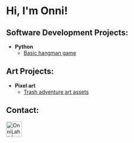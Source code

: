 <h1>Hi, I'm Onni! <br/>

<h2>Software Development Projects:</h2>

- <b>Python</b>
  - [Basic hangman game](https://github.com/OnniLahti/Hangman)

<h2>Art Projects:</h2>

- <b>Pixel art</b>
  - [Trash adventure art assets](!!!!!!!!!!!)

<h2>Contact:</h2>

[<img align="left" alt="OnniLahti | LinkedIn" width="42px" src="https://cdn.jsdelivr.net/npm/simple-icons@v3/icons/linkedin.svg" />][linkedin]

[linkedin]: https://www.linkedin.com/in/onni-lahti-5a406b23a/
